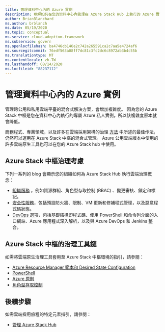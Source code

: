 ```yaml
---
title: 管理資料中心內的 Azure 實例
description: 瞭解如何在您的資料中心內管理在 Azure Stack Hub 上執行的 Azure 實例。
author: BrianBlanchard
ms.author: brblanch
ms.date: 05/19/2020
ms.topic: conceptual
ms.service: cloud-adoption-framework
ms.subservice: govern
ms.openlocfilehash: ba4746cb146e2c742a265591ca2c7aa5e4724af6
ms.sourcegitcommit: 76edf563a08ff7dc81c3fc2dc6c8972ab3b4c55b
ms.translationtype: MT
ms.contentlocale: zh-TW
ms.lasthandoff: 08/14/2020
ms.locfileid: "88237112"
---
```

# <a name="govern-an-azure-instance-in-your-datacenter"></a>管理資料中心內的 Azure 實例

管理跨公用和私用雲端平臺的混合式解決方案，會增加複雜度。 因為您的 Azure Stack 中樞是您在資料中心內執行的專屬 Azure 私人實例，所以該複雜度原本就會降低。

商務程式、專業領域，以及許多在雲端採用架構的治理 [方法](../../govern/index.md) 中所述的最佳作法，仍然可以運用在 Azure Stack 中樞的混合式管理。 Azure 公用雲端版本中使用的許多雲端原生工具也可以在您的 Azure Stack hub 中使用。

## <a name="azure-stack-hub-governance-considerations"></a>Azure Stack 中樞治理考慮

下列一系列的 blog 會顯示您的組織如何為 Azure Stack Hub 執行雲端治理概念：

- [組織服務](https://azure.microsoft.com/blog/azure-stack-iaas-part-seven/) ，例如資源群組、角色型存取控制 (RBAC) 、變更審核、鎖定和標記。
- [安全性服務](https://azure.microsoft.com/blog/azure-stack-iaas-part-four/)，包括預設防火牆、限制、VM 更新和修補程式管理，以及惡意程式碼狀態。
- [DevOps 選項](https://azure.microsoft.com/blog/azure-stack-iaas-part-seven-2/)，包括基礎結構即程式碼、使用 PowerShell 和命令列介面的入口網站、Azure 應用程式深入解析，以及與 Azure DevOps 和 Jenkins 整合。

## <a name="governance-toolchain-for-azure-stack-hub"></a>Azure Stack 中樞的治理工具鏈

如需將雲端原生治理工具套用至 Azure Stack 中樞環境的指引，請參閱：

- [Azure Resource Manager 範本和 Desired State Configuration](https://docs.microsoft.com/azure-stack/user/azure-stack-arm-templates?view=azs-2002)
- [PowerShell](https://docs.microsoft.com/azure-stack/user/azure-stack-powershell-overview?view=azs-2002)
- [Azure 原則](https://docs.microsoft.com/azure-stack/user/azure-stack-policy-module?view=azs-2002)
- [角色型存取控制](https://docs.microsoft.com/azure-stack/user/azure-stack-manage-permissions?view=azs-2002)

## <a name="next-steps"></a>後續步驟

如需雲端採用旅程的特定元素指引，請參閱：

- [管理 Azure Stack Hub](./manage.md)
